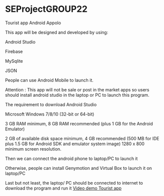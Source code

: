 # SEProjectGROUP22
Tourist app Android Appolo


This app will be designed and developed by using:

Android Studio

Firebase

MySqlite

JSON

People can use Android Mobile to launch it. 

Attention : This app will not be sale or post in the market apps so users should install android studio in the laptop or PC to launch this program.

The requirement to download Android Studio

Microsoft Windows 7/8/10 (32-bit or 64-bit)

3 GB RAM minimum, 8 GB RAM recommended (plus 1 GB for the Android Emulator)

2 GB of available disk space minimum, 4 GB recommended (500 MB for IDE plus 1.5 GB for Android SDK and emulator system image)
1280 x 800 minimum screen resolution.

Then we can connect the android phone to laptop/PC to launch it

Otherwise, people can install Genymotion and Virtual Box to launch it on laptop/PC

Last but not least, the laptop/ PC should be connected to internet to download the program and run it
[Video demo Tourist app](https://youtu.be/fED8KBJjrII)

